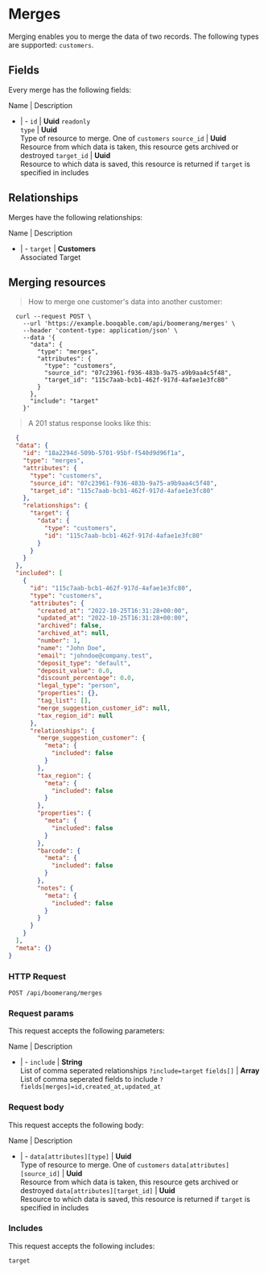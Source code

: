 # Merges

Merging enables you to merge the data of two records. The following types are supported: `customers`.

## Fields
Every merge has the following fields:

Name | Description
- | -
`id` | **Uuid** `readonly`<br>
`type` | **Uuid** <br>Type of resource to merge. One of `customers`
`source_id` | **Uuid** <br>Resource from which data is taken, this resource gets archived or destroyed
`target_id` | **Uuid** <br>Resource to which data is saved, this resource is returned if `target` is specified in includes


## Relationships
Merges have the following relationships:

Name | Description
- | -
`target` | **Customers**<br>Associated Target


## Merging resources



> How to merge one customer's data into another customer:

```shell
  curl --request POST \
    --url 'https://example.booqable.com/api/boomerang/merges' \
    --header 'content-type: application/json' \
    --data '{
      "data": {
        "type": "merges",
        "attributes": {
          "type": "customers",
          "source_id": "07c23961-f936-483b-9a75-a9b9aa4c5f48",
          "target_id": "115c7aab-bcb1-462f-917d-4afae1e3fc80"
        }
      },
      "include": "target"
    }'
```

> A 201 status response looks like this:

```json
  {
  "data": {
    "id": "18a2294d-509b-5701-95bf-f540d9d96f1a",
    "type": "merges",
    "attributes": {
      "type": "customers",
      "source_id": "07c23961-f936-483b-9a75-a9b9aa4c5f48",
      "target_id": "115c7aab-bcb1-462f-917d-4afae1e3fc80"
    },
    "relationships": {
      "target": {
        "data": {
          "type": "customers",
          "id": "115c7aab-bcb1-462f-917d-4afae1e3fc80"
        }
      }
    }
  },
  "included": [
    {
      "id": "115c7aab-bcb1-462f-917d-4afae1e3fc80",
      "type": "customers",
      "attributes": {
        "created_at": "2022-10-25T16:31:28+00:00",
        "updated_at": "2022-10-25T16:31:28+00:00",
        "archived": false,
        "archived_at": null,
        "number": 1,
        "name": "John Doe",
        "email": "johndoe@company.test",
        "deposit_type": "default",
        "deposit_value": 0.0,
        "discount_percentage": 0.0,
        "legal_type": "person",
        "properties": {},
        "tag_list": [],
        "merge_suggestion_customer_id": null,
        "tax_region_id": null
      },
      "relationships": {
        "merge_suggestion_customer": {
          "meta": {
            "included": false
          }
        },
        "tax_region": {
          "meta": {
            "included": false
          }
        },
        "properties": {
          "meta": {
            "included": false
          }
        },
        "barcode": {
          "meta": {
            "included": false
          }
        },
        "notes": {
          "meta": {
            "included": false
          }
        }
      }
    }
  ],
  "meta": {}
}
```

### HTTP Request

`POST /api/boomerang/merges`

### Request params

This request accepts the following parameters:

Name | Description
- | -
`include` | **String** <br>List of comma seperated relationships `?include=target`
`fields[]` | **Array** <br>List of comma seperated fields to include `?fields[merges]=id,created_at,updated_at`


### Request body

This request accepts the following body:

Name | Description
- | -
`data[attributes][type]` | **Uuid** <br>Type of resource to merge. One of `customers`
`data[attributes][source_id]` | **Uuid** <br>Resource from which data is taken, this resource gets archived or destroyed
`data[attributes][target_id]` | **Uuid** <br>Resource to which data is saved, this resource is returned if `target` is specified in includes


### Includes

This request accepts the following includes:

`target`





